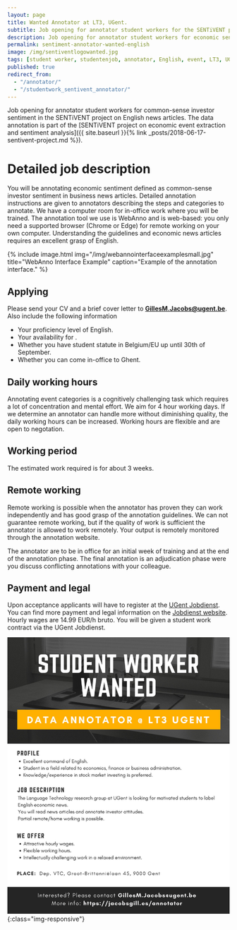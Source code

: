 ```yaml
---
layout: page
title: Wanted Annotator at LT3, UGent.
subtitle: Job opening for annotator student workers for the SENTiVENT project.
description: Job opening for annotator student workers for economic sentiment in the SENTiVENT project.
permalink: sentiment-annotator-wanted-english
image: /img/sentiventlogowanted.jpg
tags: [student worker, studentenjob, annotator, English, event, LT3, UGent, SENTiVENT, job]
published: true
redirect_from:
  - "/annotator/"
  - "/studentwork_sentivent_annotator/"
---
```

Job opening for annotator student workers for common-sense investor sentiment in the SENTiVENT project on English news articles.
The data annotation is part of the [SENTiVENT project on economic event extraction and sentiment analysis]({{ site.baseurl }}{% link _posts/2018-06-17-sentivent-project.md %}).

# Detailed job description
You will be annotating economic sentiment defined as common-sense investor sentiment in business news articles.
Detailed annotation instructions are given to annotators describing the steps and categories to annotate.
We have a computer room for in-office work where you will be trained.
The annotation tool we use is WebAnno and is web-based: you only need a supported browser (Chrome or Edge) for remote working on your own computer.
Understanding the guidelines and economic news articles requires an excellent grasp of English.

{% include image.html
            img="/img/webannointerfaceexamplesmall.jpg"
            title="WebAnno Interface Example"
            caption="Example of the annotation interface." %}

## Applying
Please send your CV and a brief cover letter to **GillesM.Jacobs@ugent.be**.
Also include the following information
- Your proficiency level of English.
- Your availability for .
- Whether you have student statute in Belgium/EU up until 30th of September.
- Whether you can come in-office to Ghent.

## Daily working hours
Annotating event categories is a cognitively challenging task which requires a lot of concentration and mental effort. We aim for 4 hour working days. If we determine an annotator can handle more without diminishing quality, the daily working hours can be increased.
Working hours are flexible and are open to negotation.

## Working period
The estimated work required is for about 3 weeks.

## Remote working
Remote working is possible when the annotator has proven they can work independently and has good grasp of the annotation guidelines.
We can not guarantee remote working, but if the quality of work is sufficient the annotator is allowed to work remotely.
Your output is remotely monitored through the annotation website.

The annotator are to be in office for an initial week of training and at the end of the annotation phase.
The final annotation is an adjudication phase were you discuss conflicting annotations with your colleague.

## Payment and legal
Upon acceptance applicants will have to register at the [UGent Jobdienst](https://www.ugent.be/student/nl/meer-dan-studeren/jobdienst).
You can find more payment and legal information on the [Jobdienst website](ttps://www.ugent.be/student/nl/meer-dan-studeren/jobdienst/jobs-ugent).
Hourly wages are 14.99 EUR/h bruto.
You will be given a student work contract via the UGent Jobdienst.

![LT3 Annotator Event English Flyer](/img/lt3sentimentenglish.jpg){:class="img-responsive"}
